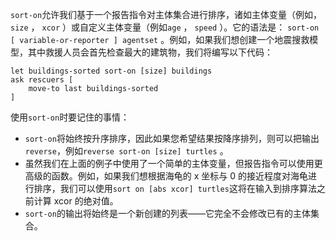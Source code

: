 ﻿`sort-on`允许我们基于一个报告指令对主体集合进行排序，诸如主体变量（例如， `size` ， `xcor` ）或自定义主体变量（例如`age` ， `speed` ）。它的语法是： `sort-on [ variable-or-reporter ] agentset` 。例如，如果我们想创建一个地震搜救模型，其中救援人员会首先检查最大的建筑物，我们将编写以下代码：



```
let buildings-sorted sort-on [size] buildings
ask rescuers [
	move-to last buildings-sorted
]
```


使用`sort-on`时要记住的事情：

- `sort-on`将始终按升序排序，因此如果您希望结果按降序排列，则可以把输出`reverse`，例如`reverse sort-on [size] turtles` 。
- 虽然我们在上面的例子中使用了一个简单的主体变量，但报告指令可以使用更高级的函数。例如，如果我们想根据海龟的 x 坐标与 0 的接近程度对海龟进行排序，我们可以使用`sort on [abs xcor] turtles`这将在输入到排序算法之前计算 xcor 的绝对值。
- `sort-on`的输出将始终是一个新创建的列表——它完全不会修改已有的主体集合。
